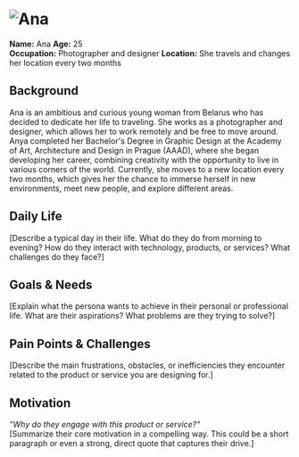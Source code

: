 # ![Ana](personas/Ana.jpg)
**Name:** Ana
**Age:** 25  
**Occupation:** Photographer and designer
**Location:** She travels and changes her location every two months 

## Background  

Ana is an ambitious and curious young woman from Belarus who has decided to dedicate her life to traveling. She works as a photographer and designer, which allows her to work remotely and be free to move around. Anya completed her Bachelor's Degree in Graphic Design at the Academy of Art, Architecture and Design in Prague (AAAD), where she began developing her career, combining creativity with the opportunity to live in various corners of the world. Currently, she moves to a new location every two months, which gives her the chance to immerse herself in new environments, meet new people, and explore different areas.
## Daily Life  
[Describe a typical day in their life. What do they do from morning to evening? How do they interact with technology, products, or services? What challenges do they face?]  

## Goals & Needs  
[Explain what the persona wants to achieve in their personal or professional life. What are their aspirations? What problems are they trying to solve?]  

## Pain Points & Challenges  
[Describe the main frustrations, obstacles, or inefficiencies they encounter related to the product or service you are designing for.]  

## Motivation  
*"Why do they engage with this product or service?"*  
[Summarize their core motivation in a compelling way. This could be a short paragraph or even a strong, direct quote that captures their drive.]  

